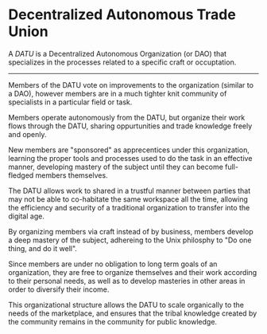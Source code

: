 # Decentralized Autonomous Trade Union

A *DATU* is a Decentralized Autonomous Organization (or DAO) that specializes in the processes
related to a specific craft or occuptation.

---

Members of the DATU vote on improvements to the organization (similar to a DAO),
however members are in a much tighter knit community of specialists in a particular field or task.

Members operate autonomously from the DATU, but organize their work flows through the DATU,
sharing oppurtunities and trade knowledge freely and openly.

New members are "sponsored" as apprecentices under this organization, learning the proper tools and processes used to do
the task in an effective manner, developing mastery of the subject until they can become full-fledged members themselves.

The DATU allows work to shared in a trustful manner between parties that may not be able to co-habitate the same
workspace all the time, allowing the efficiency and security of a traditional organization to transfer into the digital age.

By organizing members via craft instead of by business, members develop a deep mastery of the subject,
adhereing to the Unix philosphy to "Do one thing, and do it well".

Since members are under no obligation to long term goals of an organization,
they are free to organize themselves and their work according to their personal needs,
as well as to develop masteries in other areas in order to diversify their income.

This organizational structure allows the DATU to scale organically to the needs of the marketplace,
and ensures that the tribal knowledge created by the community remains in the community for public knowledge.
